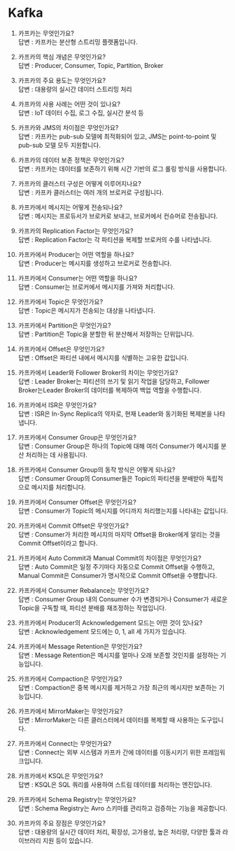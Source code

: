 # Kafka

1. 카프카는 무엇인가요?    
답변 : 카프카는 분산형 스트리밍 플랫폼입니다.
2. 카프카의 핵심 개념은 무엇인가요?    
답변 : Producer, Consumer, Topic, Partition, Broker
3. 카프카의 주요 용도는 무엇인가요?    
답변 : 대용량의 실시간 데이터 스트리밍 처리
4. 카프카의 사용 사례는 어떤 것이 있나요?    
답변 : IoT 데이터 수집, 로그 수집, 실시간 분석 등
5. 카프카와 JMS의 차이점은 무엇인가요?    
답변 : 카프카는 pub-sub 모델에 최적화되어 있고, JMS는 point-to-point 및 pub-sub 모델 모두 지원합니다.
6. 카프카의 데이터 보존 정책은 무엇인가요?    
답변 : 카프카는 데이터를 보존하기 위해 시간 기반의 로그 롤링 방식을 사용합니다.
7. 카프카의 클러스터 구성은 어떻게 이루어지나요?  
답변 : 카프카 클러스터는 여러 개의 브로커로 구성됩니다.
8. 카프카에서 메시지는 어떻게 전송되나요?  
답변 : 메시지는 프로듀서가 브로커로 보내고, 브로커에서 컨슈머로 전송됩니다.
9. 카프카의 Replication Factor는 무엇인가요?  
답변 : Replication Factor는 각 파티션을 복제할 브로커의 수를 나타냅니다.
10. 카프카에서 Producer는 어떤 역할을 하나요?  
답변 : Producer는 메시지를 생성하고 브로커로 전송합니다.
11. 카프카에서 Consumer는 어떤 역할을 하나요?  
답변 : Consumer는 브로커에서 메시지를 가져와 처리합니다.
12. 카프카에서 Topic은 무엇인가요?  
답변 : Topic은 메시지가 전송되는 대상을 나타냅니다.
13. 카프카에서 Partition은 무엇인가요?  
답변 : Partition은 Topic을 분할한 뒤 분산해서 저장하는 단위입니다.
14. 카프카에서 Offset은 무엇인가요?  
답변 : Offset은 파티션 내에서 메시지를 식별하는 고유한 값입니다.
15. 카프카에서 Leader와 Follower Broker의 차이는 무엇인가요?  
답변 : Leader Broker는 파티션의 쓰기 및 읽기 작업을 담당하고, Follower Broker는Leader Broker의 데이터를 복제하여 백업 역할을 수행합니다.
16. 카프카에서 ISR은 무엇인가요?  
답변 : ISR은 In-Sync Replica의 약자로, 현재 Leader와 동기화된 복제본을 나타냅니다.
17. 카프카에서 Consumer Group은 무엇인가요?  
답변 : Consumer Group은 하나의 Topic에 대해 여러 Consumer가 메시지를 분산 처리하는 데 사용됩니다.
18. 카프카에서 Consumer Group의 동작 방식은 어떻게 되나요?  
답변 : Consumer Group의 Consumer들은 Topic의 파티션을 분배받아 독립적으로 메시지를 처리합니다.
19. 카프카에서 Consumer Offset은 무엇인가요?  
답변 : Consumer가 Topic의 메시지를 어디까지 처리했는지를 나타내는 값입니다.
20. 카프카에서 Commit Offset은 무엇인가요?  
답변 : Consumer가 처리한 메시지의 마지막 Offset을 Broker에게 알리는 것을 Commit Offset이라고 합니다.
21. 카프카에서 Auto Commit과 Manual Commit의 차이점은 무엇인가요?  
답변 : Auto Commit은 일정 주기마다 자동으로 Commit Offset을 수행하고, Manual Commit은 Consumer가 명시적으로 Commit Offset을 수행합니다.
22. 카프카에서 Consumer Rebalance는 무엇인가요?  
답변 : Consumer Group 내의 Consumer 수가 변경되거나 Consumer가 새로운 Topic을 구독할 때, 파티션 분배를 재조정하는 작업입니다.
23. 카프카에서 Producer의 Acknowledgement 모드는 어떤 것이 있나요?  
답변 : Acknowledgement 모드에는 0, 1, all 세 가지가 있습니다.
24. 카프카에서 Message Retention은 무엇인가요?  
답변 : Message Retention은 메시지를 얼마나 오래 보존할 것인지를 설정하는 기능입니다.
25. 카프카에서 Compaction은 무엇인가요?  
답변 : Compaction은 중복 메시지를 제거하고 가장 최근의 메시지만 보존하는 기능입니다.
26. 카프카에서 MirrorMaker는 무엇인가요?  
답변 : MirrorMaker는 다른 클러스터에서 데이터를 복제할 때 사용하는 도구입니다.
27. 카프카에서 Connect는 무엇인가요?  
답변 : Connect는 외부 시스템과 카프카 간에 데이터를 이동시키기 위한 프레임워크입니다.
28. 카프카에서 KSQL은 무엇인가요?  
답변 : KSQL은 SQL 쿼리를 사용하여 스트림 데이터를 처리하는 엔진입니다.
29. 카프카에서 Schema Registry는 무엇인가요?  
답변 : Schema Registry는 Avro 스키마를 관리하고 검증하는 기능을 제공합니다.

30. 카프카의 주요 장점은 무엇인가요?  
답변 : 대용량의 실시간 데이터 처리, 확장성, 고가용성, 높은 처리량, 다양한 툴과 라이브러리 지원 등이 있습니다.